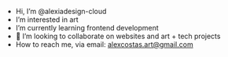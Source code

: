 -  Hi, I’m @alexiadesign-cloud
-  I’m interested in art
- I’m currently learning frontend development 
- 💞️ I’m looking to collaborate on websites and art + tech projects
- How to reach me, via email: alexcostas.art@gmail.com

<!---
alexiadesign-cloud/alexiadesign-cloud is a ✨ special ✨ repository because its `README.md` (this file) appears on your GitHub profile.
You can click the Preview link to take a look at your changes.
--->
